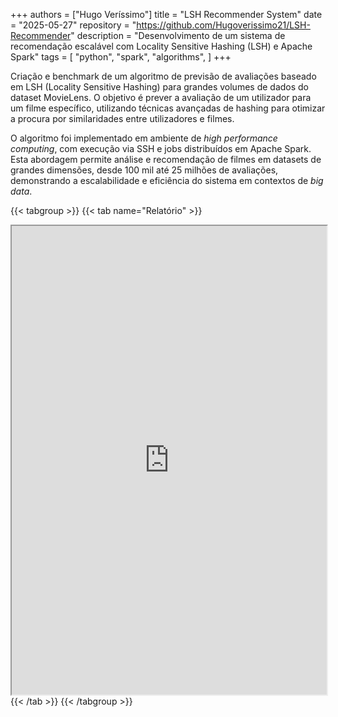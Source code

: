 +++
authors = ["Hugo Veríssimo"]
title = "LSH Recommender System"
date = "2025-05-27"
repository = "https://github.com/Hugoverissimo21/LSH-Recommender"
description = "Desenvolvimento de um sistema de recomendação escalável com Locality Sensitive Hashing (LSH) e Apache Spark"
tags = [
    "python",
    "spark",
    "algorithms",
]
+++

Criação e benchmark de um algoritmo de previsão de avaliações baseado em LSH (Locality Sensitive Hashing) para grandes volumes de dados do dataset MovieLens. O objetivo é prever a avaliação de um utilizador para um filme específico, utilizando técnicas avançadas de hashing para otimizar a procura por similaridades entre utilizadores e filmes.

O algoritmo foi implementado em ambiente de *high performance computing*, com execução via SSH e jobs distribuídos em Apache Spark. Esta abordagem permite análise e recomendação de filmes em datasets de grandes dimensões, desde 100 mil até 25 milhões de avaliações, demonstrando a escalabilidade e eficiência do sistema em contextos de *big data*.

{{< tabgroup >}}
{{< tab name="Relatório" >}}
<iframe src="https://hugoverissimo21.github.io/LSH-Recommender/"
        width="100%"
        height="750px"
        loading="lazy">
        Este navegador não suporta iframes.
</iframe>
{{< /tab >}}
{{< /tabgroup >}}